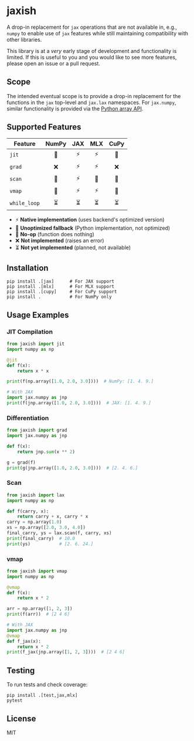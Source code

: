 # jaxish

A drop-in replacement for `jax` operations that are not available in, e.g., `numpy` to enable use of `jax` features while still maintaining compatibility with other libraries.

This library is at a _very_ early stage of development and functionality is limited.
If this is useful to you and you would like to see more features, please open an issue or a pull request.

## Scope

The intended eventual scope is to provide a drop-in replacement for the functions in the `jax` top-level and `jax.lax` namespaces.
For `jax.numpy`, similar functionality is provided via the [Python array API](https://data-apis.org/array-api-compat/).

## Supported Features

| Feature     | NumPy | JAX | MLX | CuPy |
|-------------|:-----:|:---:|:---:|:----:|
| `jit`       | 🚫    | ⚡   | ⚡   | 🚫   |
| `grad`      | ❌    | ⚡   | ⚡   | ❌   |
| `scan`      | 🐢    | ⚡   | 🐢   | 🐢   |
| `vmap`      | 🐢    | ⚡   | ⚡   | 🐢   |
| `while_loop`| ⏳    | ⏳   | ⏳   | ⏳   |

- ⚡ **Native implementation** (uses backend's optimized version)
- 🐢 **Unoptimized fallback** (Python implementation, not optimized)
- 🚫 **No-op** (function does nothing)
- ❌ **Not implemented** (raises an error)
- ⏳ **Not yet implemented** (planned, not available)

## Installation

```console
pip install .[jax]      # For JAX support
pip install .[mlx]      # For MLX support
pip install .[cupy]     # For CuPy support
pip install .           # For NumPy only
```

## Usage Examples

### JIT Compilation
```python
from jaxish import jit
import numpy as np

@jit
def f(x):
    return x * x

print(f(np.array([1.0, 2.0, 3.0])))  # NumPy: [1. 4. 9.]

# With JAX
import jax.numpy as jnp
print(f(jnp.array([1.0, 2.0, 3.0])))  # JAX: [1. 4. 9.]
```

### Differentiation
```python
from jaxish import grad
import jax.numpy as jnp

def f(x):
    return jnp.sum(x ** 2)

g = grad(f)
print(g(jnp.array([1.0, 2.0, 3.0])))  # [2. 4. 6.]
```

### Scan
```python
from jaxish import lax
import numpy as np

def f(carry, x):
    return carry + x, carry * x
carry = np.array(1.0)
xs = np.array([2.0, 3.0, 4.0])
final_carry, ys = lax.scan(f, carry, xs)
print(final_carry)  # 10.0
print(ys)           # [2. 6. 24.]
```

### vmap
```python
from jaxish import vmap
import numpy as np

@vmap
def f(x):
    return x * 2

arr = np.array([1, 2, 3])
print(f(arr))  # [2 4 6]

# With JAX
import jax.numpy as jnp
@vmap
def f_jax(x):
    return x * 2
print(f_jax(jnp.array([1, 2, 3])))  # [2 4 6]
```

## Testing

To run tests and check coverage:

```fish
pip install .[test,jax,mlx]
pytest
```

## License

MIT
